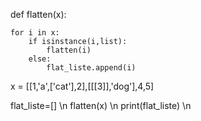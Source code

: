 def flatten(x):
    
    for i in x:
        if isinstance(i,list):
            flatten(i)
        else:
            flat_liste.append(i)

x = [[1,'a',['cat'],2],[[[3]],'dog'],4,5]

flat_liste=[] \n
flatten(x) \n
print(flat_liste) \n
